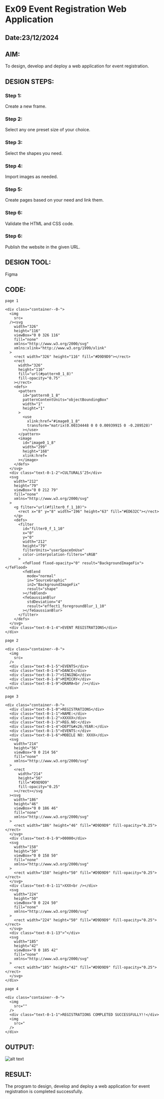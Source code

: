 # Ex09 Event Registration Web Application
## Date:23/12/2024

## AIM:
To design, develop and deploy a web application for event registration.

## DESIGN STEPS:

### Step 1:
Create a new frame.

### Step 2:
Select any one preset size of your choice.

### Step 3:
Select the shapes you need.

### Step 4:
Import images as needed.

### Step 5:
Create pages based on your need and link them.

### Step 6:

Validate the HTML and CSS code.

### Step 6:

Publish the website in the given URL.

## DESIGN TOOL:
Figma

## CODE:
```
page 1

<div class="container--0-">
  <img
    src=
  /><svg
    width="326"
    height="116"
    viewBox="0 0 326 116"
    fill="none"
    xmlns="http://www.w3.org/2000/svg"
    xmlns:xlink="http://www.w3.org/1999/xlink"
  >
    <rect width="326" height="116" fill="#D9D9D9"></rect>
    <rect
      width="326"
      height="116"
      fill="url(#pattern0_1_8)"
      fill-opacity="0.75"
    ></rect>
    <defs>
      <pattern
        id="pattern0_1_8"
        patternContentUnits="objectBoundingBox"
        width="1"
        height="1"
      >
        <use
          xlink:href="#image0_1_8"
          transform="matrix(0.00334448 0 0 0.00939915 0 -0.289528)"
        ></use>
      </pattern>
      <image
        id="image0_1_8"
        width="299"
        height="168"
        xlink:href=
      ></image>
    </defs>
  </svg>
  <div class="text-0-1-2">CULTURALS’25</div>
  <svg
    width="212"
    height="79"
    viewBox="0 0 212 79"
    fill="none"
    xmlns="http://www.w3.org/2000/svg"
  >
    <g filter="url(#filter0_f_1_10)">
      <rect x="8" y="8" width="196" height="63" fill="#ED632C"></rect>
    </g>
    <defs>
      <filter
        id="filter0_f_1_10"
        x="0"
        y="0"
        width="212"
        height="79"
        filterUnits="userSpaceOnUse"
        color-interpolation-filters="sRGB"
      >
        <feFlood flood-opacity="0" result="BackgroundImageFix"></feFlood>
        <feBlend
          mode="normal"
          in="SourceGraphic"
          in2="BackgroundImageFix"
          result="shape"
        ></feBlend>
        <feGaussianBlur
          stdDeviation="4"
          result="effect1_foregroundBlur_1_10"
        ></feGaussianBlur>
      </filter>
    </defs>
  </svg>
  <div class="text-0-1-4">EVENT REGISTRATIONS</div>
</div>

page 2

<div class="container--0-">
  <img
    src=
  />
  <div class="text-0-1-5">EVENTS</div>
  <div class="text-0-1-6">DANCE</div>
  <div class="text-0-1-7">SINGING</div>
  <div class="text-0-1-8">MIMICRY</div>
  <div class="text-0-1-9">DRAMA<br /></div>
</div>

page 3

<div class="container--0-">
  <div class="text-0-1-0">REGISTRATIONS</div>
  <div class="text-0-1-1">NAME:</div>
  <div class="text-0-1-2">XXXXX</div>
  <div class="text-0-1-3">REG.NO:</div>
  <div class="text-0-1-4">DEPT&#x26;YEAR:</div>
  <div class="text-0-1-5">EVENTS:</div>
  <div class="text-0-1-6">MOBILE NO: XXXX</div>
  <svg
    width="214"
    height="56"
    viewBox="0 0 214 56"
    fill="none"
    xmlns="http://www.w3.org/2000/svg"
  >
    <rect
      width="214"
      height="56"
      fill="#D9D9D9"
      fill-opacity="0.25"
    ></rect></svg
  ><svg
    width="186"
    height="46"
    viewBox="0 0 186 46"
    fill="none"
    xmlns="http://www.w3.org/2000/svg"
  >
    <rect width="186" height="46" fill="#D9D9D9" fill-opacity="0.25"></rect>
  </svg>
  <div class="text-0-1-9">00000</div>
  <svg
    width="158"
    height="50"
    viewBox="0 0 158 50"
    fill="none"
    xmlns="http://www.w3.org/2000/svg"
  >
    <rect width="158" height="50" fill="#D9D9D9" fill-opacity="0.25"></rect>
  </svg>
  <div class="text-0-1-11">XXX<br /></div>
  <svg
    width="224"
    height="50"
    viewBox="0 0 224 50"
    fill="none"
    xmlns="http://www.w3.org/2000/svg"
  >
    <rect width="224" height="50" fill="#D9D9D9" fill-opacity="0.25"></rect>
  </svg>
  <div class="text-0-1-13">^</div>
  <svg
    width="185"
    height="42"
    viewBox="0 0 185 42"
    fill="none"
    xmlns="http://www.w3.org/2000/svg"
  >
    <rect width="185" height="42" fill="#D9D9D9" fill-opacity="0.25"></rect>
  </svg>
</div>

page 4

<div class="container--0-">
  <img
    src=""
  />
  <div class="text-0-1-1">REGISTRATIONS COMPLETED SUCCESSFULLY!!</div>
  <img
    src="
  />
</div>
```

## OUTPUT:

![alt text](<Screenshot (51).png>)

## RESULT:
The program to design, develop and deploy a web application for event registration is completed successfully.

